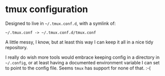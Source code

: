 # tmux configuration

Designed to live in `~/.tmux.conf.d`, with a symlink of:

```
~/.tmux.conf -> ~/.tmux.conf.d/tmux.conf
```

A little messy, I know, but at least this way I can keep it all in a nice
tidy repository.

I really do wish more tools would embrace keeping config in a directory in
`~/.config`, or at least having a documented environment variable I can set
to point to the config file. Seems `tmux` has support for none of that. :-(

[//]: # (README.md ends here)
